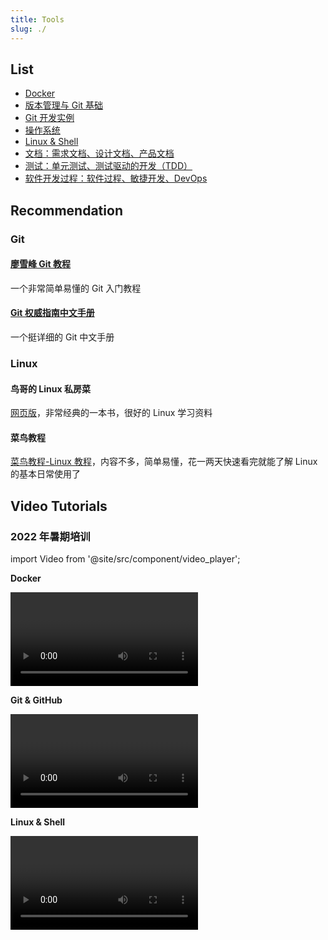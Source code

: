 ```yaml
---
title: Tools
slug: ./
---
```


## List

- [Docker](docker.mdx)
- [版本管理与 Git 基础](git.md)
- [Git 开发实例](git_instance.md)
- [操作系统](os.mdx)
- [Linux & Shell](linux&shell.mdx)
- [文档：需求文档、设计文档、产品文档](document.md)
- [测试：单元测试、测试驱动的开发（TDD）](tdd.md)
- [软件开发过程：软件过程、敏捷开发、DevOps](process_management.md)

## Recommendation

### Git

#### [廖雪峰 Git 教程](https://www.liaoxuefeng.com/wiki/0013739516305929606dd18361248578c67b8067c8c017b000)

一个非常简单易懂的 Git 入门教程

#### [Git 权威指南中文手册](http://iissnan.com/progit/html/zh/ch1_0.html)

一个挺详细的 Git 中文手册

### Linux

#### 鸟哥的 Linux 私房菜

[网页版](http://linux.vbird.org)，非常经典的一本书，很好的 Linux 学习资料

#### 菜鸟教程

[菜鸟教程-Linux 教程](http://www.runoob.com/linux/linux-tutorial.html)，内容不多，简单易懂，花一两天快速看完就能了解 Linux 的基本日常使用了

## Video Tutorials

### 2022 年暑期培训

import Video from '@site/src/component/video_player';

**Docker**

<Video url="https://cloud.tsinghua.edu.cn/d/0d8895f41a4a4dcaa0a4/files/?p=%2F%E5%9B%9E%E6%94%BE%2F13.Docker.mp4" source="THU"/><br/>

**Git & GitHub**

<Video url="https://cloud.tsinghua.edu.cn/d/0d8895f41a4a4dcaa0a4/files/?p=%2F%E5%9B%9E%E6%94%BE%2F5.C%2B%2B.mp4" source="THU"/><br/>

**Linux & Shell**

<Video url="https://cloud.tsinghua.edu.cn/d/0d8895f41a4a4dcaa0a4/files/?p=%2F%E5%9B%9E%E6%94%BE%2F5.C%2B%2B.mp4" source="THU"/><br/>

